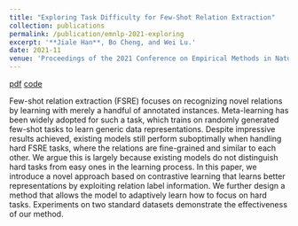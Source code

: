 ```yaml
---
title: "Exploring Task Difficulty for Few-Shot Relation Extraction"
collection: publications
permalink: /publication/emnlp-2021-exploring
excerpt: '**Jiale Han**, Bo Cheng, and Wei Lu.'
date: 2021-11
venue: 'Proceedings of the 2021 Conference on Empirical Methods in Natural Language Processing'
---
```


[pdf](https://aclanthology.org/2021.emnlp-main.204/)
[code](https://github.com/hanjiale/hcrp)


Few-shot relation extraction (FSRE) focuses on recognizing novel relations by learning with merely a handful of annotated instances. Meta-learning has been widely adopted for such a task, which trains on randomly generated few-shot tasks to learn generic data representations. Despite impressive results achieved, existing models still perform suboptimally when handling hard FSRE tasks, where the relations are fine-grained and similar to each other. We argue this is largely because existing models do not distinguish hard tasks from easy ones in the learning process. In this paper, we introduce a novel approach based on contrastive learning that learns better representations by exploiting relation label information. We further design a method that allows the model to adaptively learn how to focus on hard tasks. Experiments on two standard datasets demonstrate the effectiveness of our method.
